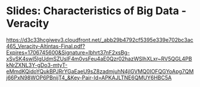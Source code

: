 # Slides: Characteristics of Big Data - Veracity

https://d3c33hcgiwev3.cloudfront.net/_abb29b4792cf5395e339e702bc3ac465_Veracity-Altintas-Final.pdf?Expires=1706745600&Signature=Ibhrt37nF2xsBg-xSvSK4swI5IgUdmSZUsIF4m0vsFeu4aE0Qzr02hazWSlhXLxr~RV5QGL4PBkNrZXNL3Y-gDo3-mtyT-eMmdKQidoYQukBPJRrYGaEaeU9sZ8zadmjuhN4jlGVMQ0IOFQGYoApg7QMj66PxN98WOP6PBnijT4_&Key-Pair-Id=APKAJLTNE6QMUY6HBC5A